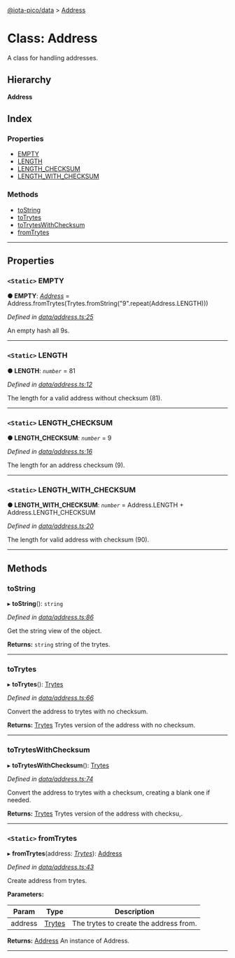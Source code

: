 [@iota-pico/data](../README.md) > [Address](../classes/address.md)

# Class: Address

A class for handling addresses.

## Hierarchy

**Address**

## Index

### Properties

* [EMPTY](address.md#empty)
* [LENGTH](address.md#length)
* [LENGTH_CHECKSUM](address.md#length_checksum)
* [LENGTH_WITH_CHECKSUM](address.md#length_with_checksum)

### Methods

* [toString](address.md#tostring)
* [toTrytes](address.md#totrytes)
* [toTrytesWithChecksum](address.md#totryteswithchecksum)
* [fromTrytes](address.md#fromtrytes)

---

## Properties

<a id="empty"></a>

### `<Static>` EMPTY

**●  EMPTY**:  *[Address](address.md)*  =  Address.fromTrytes(Trytes.fromString("9".repeat(Address.LENGTH)))

*Defined in [data/address.ts:25](https://github.com/iota-pico/data/blob/11a821c/src/data/address.ts#L25)*

An empty hash all 9s.

___

<a id="length"></a>

### `<Static>` LENGTH

**●  LENGTH**:  *`number`*  = 81

*Defined in [data/address.ts:12](https://github.com/iota-pico/data/blob/11a821c/src/data/address.ts#L12)*

The length for a valid address without checksum (81).

___

<a id="length_checksum"></a>

### `<Static>` LENGTH_CHECKSUM

**●  LENGTH_CHECKSUM**:  *`number`*  = 9

*Defined in [data/address.ts:16](https://github.com/iota-pico/data/blob/11a821c/src/data/address.ts#L16)*

The length for an address checksum (9).

___

<a id="length_with_checksum"></a>

### `<Static>` LENGTH_WITH_CHECKSUM

**●  LENGTH_WITH_CHECKSUM**:  *`number`*  =  Address.LENGTH + Address.LENGTH_CHECKSUM

*Defined in [data/address.ts:20](https://github.com/iota-pico/data/blob/11a821c/src/data/address.ts#L20)*

The length for valid address with checksum (90).

___

## Methods

<a id="tostring"></a>

###  toString

▸ **toString**(): `string`

*Defined in [data/address.ts:86](https://github.com/iota-pico/data/blob/11a821c/src/data/address.ts#L86)*

Get the string view of the object.

**Returns:** `string`
string of the trytes.

___

<a id="totrytes"></a>

###  toTrytes

▸ **toTrytes**(): [Trytes](trytes.md)

*Defined in [data/address.ts:66](https://github.com/iota-pico/data/blob/11a821c/src/data/address.ts#L66)*

Convert the address to trytes with no checksum.

**Returns:** [Trytes](trytes.md)
Trytes version of the address with no checksum.

___

<a id="totryteswithchecksum"></a>

###  toTrytesWithChecksum

▸ **toTrytesWithChecksum**(): [Trytes](trytes.md)

*Defined in [data/address.ts:74](https://github.com/iota-pico/data/blob/11a821c/src/data/address.ts#L74)*

Convert the address to trytes with a checksum, creating a blank one if needed.

**Returns:** [Trytes](trytes.md)
Trytes version of the address with checksu,.

___

<a id="fromtrytes"></a>

### `<Static>` fromTrytes

▸ **fromTrytes**(address: *[Trytes](trytes.md)*): [Address](address.md)

*Defined in [data/address.ts:43](https://github.com/iota-pico/data/blob/11a821c/src/data/address.ts#L43)*

Create address from trytes.

**Parameters:**

| Param | Type | Description |
| ------ | ------ | ------ |
| address | [Trytes](trytes.md)   |  The trytes to create the address from. |

**Returns:** [Address](address.md)
An instance of Address.

___

